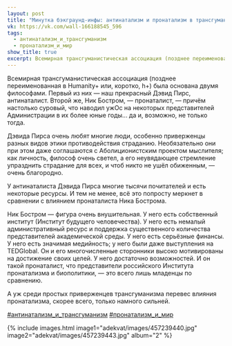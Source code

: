 ```yaml
---
layout: post
title: "Минутка бэкграунд-инфы: антинатализм и пронатализм в трансгуманистском движении"
vk: https://vk.com/wall-166188545_596
tags:
  - антинатализм_и_трансгуманизм
  - пронатализм_и_мир
show_title: true
excerpt: Всемирная трансгуманистическая ассоциация (позднее переименованная в Humanity+  или, коротко, h+) была основана двумя философами. Первый из них — наш прекрасный Дэвид Пирс, антинаталист. Второй же, Ник Бостром, — пронаталист, — причём настолько суровый, что наводил ужОс на некоторых представителей Администрации в их более юные годы... да и, возможно, не только тогда.
---
```

Всемирная трансгуманистическая ассоциация (позднее переименованная в Humanity+  или, коротко, h+) была основана двумя философами. Первый из них — наш прекрасный Дэвид Пирс, антинаталист. Второй же, Ник Бостром, — пронаталист, — причём настолько суровый, что наводил ужОс на некоторых представителей Администрации в их более юные годы... да и, возможно, не только тогда.

Дэвида Пирса очень любят многие люди, особенно приверженцы разных видов этики противодействия страданию. Необязательно они при этом даже соглашаются с Аболиционистским проектом мыслителя; как личность, философ очень светел, а его неувядающее стремление упразднить страдание для всех, и чтоб никто не ушёл обиженным, — очень благородно. 

У антинаталиста Дэвида Пирса многие тысячи почитателей и есть некоторые ресурсы. И тем не менее, всё это попросту меркнет в сравнении с влиянием пронаталиста Ника Бострома. 

Ник Бостром — фигура очень внушительная. У него есть собственный институт (Институт будущего человечества). У него есть немалый административный ресурс и поддержка существенного количества представителей академической среды. У него есть серьёзные финансы. У него есть значимая медийность; у него были даже выступления на TEDGlobal. Он и его многочисленные сторонники высоко мотивированы на достижение своих целей. У него достаточно возможностей. И он такой пронаталист, что представители российского Института пронатализма и биополитики, — это всего лишь младенцы по сравнению. 

А уж среди простых приверженцев трансгуманизма перевес влияния пронатализма, скорее всего, только намного сильней.

[#антинатализм_и_трансгуманизм](poisk.html#антинатализм_и_трансгуманизм)
[#пронатализм_и_мир](poisk.html#пронатализм_и_мир)

{% include images.html image1="adekvat/images/457239440.jpg" image2="adekvat/images/457239443.jpg" album="2" %}
